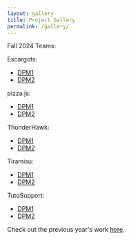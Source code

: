 ```yaml
---
layout: gallery
title: Project Gallery
permalink: /gallery/
---
```


Fall 2024 Teams:

Escargots:
* [DPM1](/DPM/escargots/DPM1/report.md)
* [DPM2](/DPM/escargots/DPM2/report.md)

pizza.js:
* [DPM1](/DPM/pizzajs/DPM1/report.md)
* [DPM2](/DPM/pizzajs/DPM2/report.md)

ThunderHawk:
* [DPM1](/DPM/thunderhawk/DPM1/report.md)
* [DPM2](/DPM/thunderhawk/DPM2/report.md)

Tiramisu:
* [DPM1](/DPM/tiramisu/DPM1/report.md)
* [DPM2](/DPM/tiramisu/DPM2/report.md)

TutoSupport:
* [DPM1](/DPM/tutosupport/DPM1/report.md)
* [DPM2](/DPM/tutosupport/DPM2/report.md)



Check out the previous year's work [here](https://social.kixlab.org/projects).

